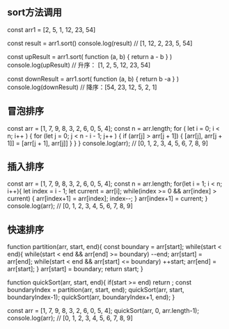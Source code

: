 ## sort方法调用

const arr1 = [2, 5, 1, 12, 23, 54]

const result = arr1.sort()
console.log(result) //  [1, 12, 2, 23, 5, 54]

const upResult = arr1.sort( function (a, b) {
     return a - b
} )
console.log(upResult)  // 升序：  [1, 2, 5, 12, 23, 54]

const downResult = arr1.sort( function (a, b) {
    return b -a
} )
console.log(downResult) // 降序：[54, 23, 12, 5, 2, 1]

## 冒泡排序

const arr = [1, 7, 9, 8, 3, 2, 6, 0, 5, 4];
const n = arr.length;
for ( let i = 0; i < n; i++ ) {
  for (let j = 0; j < n - i - 1; j++ ) {
    if (arr[j] > arr[j + 1]) {
      [arr[j], arr[j + 1]] = [arr[j + 1], arr[j]]
    }
  }
}
console.log(arr); // [0, 1, 2, 3, 4, 5, 6, 7, 8, 9]

## 插入排序

const arr = [1, 7, 9, 8, 3, 2, 6, 0, 5, 4];
const n = arr.length;
for(let i = 1; i < n; i++){
    let index = i - 1;
    let current = arr[i];
    while(index >= 0 && arr[index] > current) {
        arr[index+1] = arr[index];
        index--;
    }
    arr[index+1] = current;
}
console.log(arr); // [0, 1, 2, 3, 4, 5, 6, 7, 8, 9]

## 快速排序

function partition(arr, start, end){
    const boundary = arr[start];
    while(start < end){
        while(start < end && arr[end] >= boundary) --end;
        arr[start] = arr[end];
        while(start < end && arr[start] <= boundary) ++start;
        arr[end] = arr[start];
    }
    arr[start] = boundary;
    return start;
}

function quickSort(arr, start, end){
    if(start >= end) return ;
    const boundaryIndex = partition(arr, start, end);
    quickSort(arr, start, boundaryIndex-1);
    quickSort(arr, boundaryIndex+1, end);
}


const arr = [1, 7, 9, 8, 3, 2, 6, 0, 5, 4];
quickSort(arr, 0, arr.length-1);
console.log(arr); // [0, 1, 2, 3, 4, 5, 6, 7, 8, 9]
